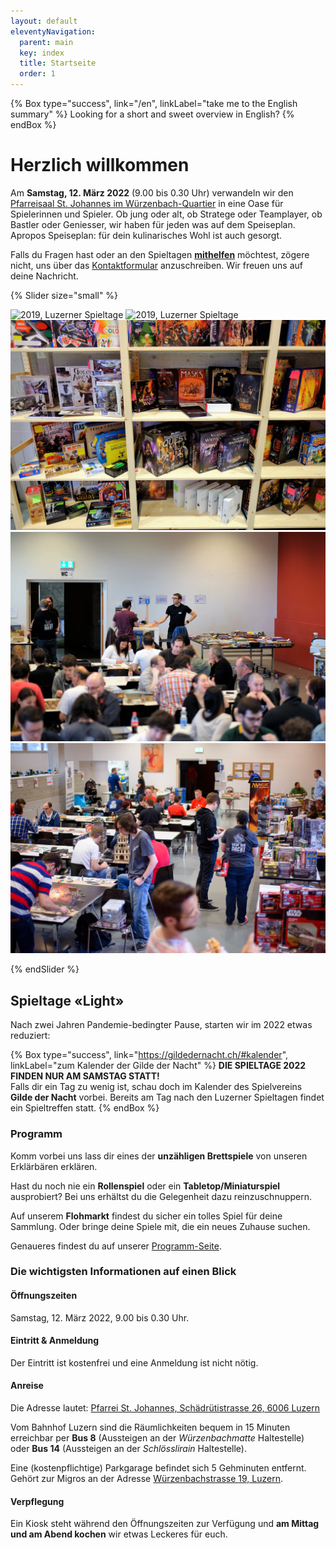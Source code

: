```yaml
---
layout: default
eleventyNavigation:
  parent: main
  key: index
  title: Startseite
  order: 1
---
```


{% Box type="success", link="/en", linkLabel="take me to the English summary" %}
Looking for a short and sweet overview in English?
{% endBox %}

# Herzlich willkommen

Am **Samstag, 12. März 2022** (9.00 bis 0.30 Uhr) verwandeln wir den [Pfarreisaal St. Johannes im Würzenbach-Quartier](https://www.google.com/maps/place/Katholische+Pfarrei+St.+Johannes+Luzern+-+W%C3%BCrzenbach/@47.0557335,8.3467125,18z/data=!4m5!3m4!1s0x478ffbe4a1717e11:0x63ba1cf90c4e4c46!8m2!3d47.055803!4d8.3448403) in eine Oase für Spielerinnen und Spieler. Ob jung oder alt, ob Stratege oder Teamplayer, ob Bastler oder Geniesser, wir haben für jeden was auf dem Speiseplan. Apropos Speiseplan: für dein kulinarisches Wohl ist auch gesorgt.

Falls du Fragen hast oder an den Spieltagen [**mithelfen**](/helfen) möchtest, zögere nicht, uns über das [Kontaktformular](/kontakt) anzuschreiben. Wir freuen uns auf deine Nachricht.

{% Slider size="small" %}

![2019, Luzerner Spieltage](./images/2019-spieltage-07.jpg)
![2019, Luzerner Spieltage](./images/2019-spieltage-03.jpg)
![2018, Luzerner Spieltage](./images/2018-spieltage-01.jpg)
![2017, Luzerner Spieltage](./images/2017-spieltage-01.jpg)
![2016, Luzerner Spieltage](./images/2016-spieltage-05.jpg)

{% endSlider %}

## Spieltage «Light»

Nach zwei Jahren Pandemie-bedingter Pause, starten wir im 2022 etwas reduziert:

{% Box type="success", link="https://gildedernacht.ch/#kalender", linkLabel="zum Kalender der Gilde der Nacht" %}
**DIE SPIELTAGE 2022 FINDEN NUR AM SAMSTAG STATT!**\
Falls dir ein Tag zu wenig ist, schau doch im Kalender des Spielvereins **Gilde der Nacht** vorbei. Bereits am Tag nach den Luzerner Spieltagen findet ein Spieltreffen statt.
{% endBox %}

### Programm

Komm vorbei uns lass dir eines der **unzähligen Brettspiele** von unseren Erklärbären erklären.

Hast du noch nie ein **Rollenspiel** oder ein **Tabletop/Miniaturspiel** ausprobiert? Bei uns erhältst du die Gelegenheit dazu reinzuschnuppern.

Auf unserem **Flohmarkt** findest du sicher ein tolles Spiel für deine Sammlung. Oder bringe deine Spiele mit, die ein neues Zuhause suchen.

Genaueres findest du auf unserer [Programm-Seite](/programm).

### Die wichtigsten Informationen auf einen Blick

#### Öffnungszeiten

Samstag, 12. März 2022, 9.00 bis 0.30 Uhr.

#### Eintritt & Anmeldung

Der Eintritt ist kostenfrei und eine Anmeldung ist nicht nötig.

#### Anreise

Die Adresse lautet: [Pfarrei St. Johannes, Schädrütistrasse 26, 6006 Luzern](https://www.google.com/maps/place/Katholische+Pfarrei+St.+Johannes+Luzern+-+W%C3%BCrzenbach/@47.0557335,8.3467125,18z/data=!4m5!3m4!1s0x478ffbe4a1717e11:0x63ba1cf90c4e4c46!8m2!3d47.055803!4d8.3448403)

Vom Bahnhof Luzern sind die Räumlichkeiten bequem in 15 Minuten erreichbar per **Bus 8** (Aussteigen an der _Würzenbachmatte_ Haltestelle) oder **Bus 14** (Aussteigen an der _Schlösslirain_ Haltestelle).

Eine (kostenpflichtige) Parkgarage befindet sich 5 Gehminuten entfernt. Gehört zur Migros an der Adresse [Würzenbachstrasse 19, Luzern](https://www.google.com/maps/place/Migros+Supermarkt/@47.0548083,8.3433408,18.5z/data=!4m5!3m4!1s0x478ffb4e3b438fcf:0x44bae0889972cca5!8m2!3d47.0550141!4d8.3437071).

#### Verpflegung

Ein Kiosk steht während den Öffnungszeiten zur Verfügung und **am Mittag und am Abend kochen** wir etwas Leckeres für euch.
